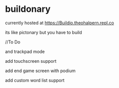 # buildonary

currently hosted at https://Buildio.theohalpern.repl.co

its like pictonary but you have to build

//To Do

and trackpad mode

add touchscreen support

add end game screen with podium

add custom word list support

